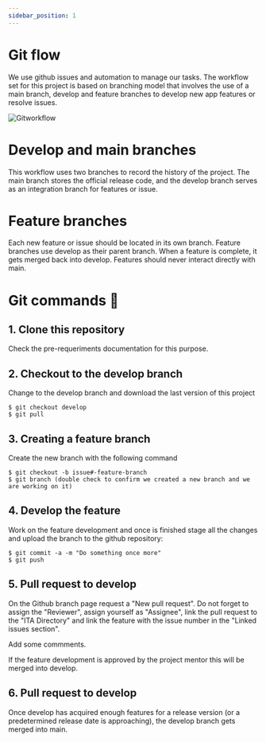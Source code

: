 ```yaml
---
sidebar_position: 1
---
```


# Git flow

We use github issues and automation to manage our tasks. The workflow set for this project is based on branching model that involves the use of a main branch, develop and feature branches to develop new app features or resolve issues.

![Gitworkflow]("/gitworkflow.png")

# Develop and main branches

This workflow uses two branches to record the history of the project. The main branch stores the official release code, and the develop branch serves as an integration branch for features or issue.

# Feature branches

Each new feature or issue should be located in its own branch. Feature branches use develop as their parent branch. When a feature is complete, it gets merged back into develop. Features should never interact directly with main.

# Git commands 🔧

## 1. Clone this repository

Check the pre-requeriments documentation for this purpose.

## 2. Checkout to the develop branch

Change to the develop branch and download the last version of this project

```
$ git checkout develop
$ git pull
```

## 3. Creating a feature branch

Create the new branch with the following command

```
$ git checkout -b issue#-feature-branch
$ git branch (double check to confirm we created a new branch and we are working on it)
```

## 4. Develop the feature

Work on the feature development and once is finished stage all the changes and upload the branch to the github repository:

```
$ git commit -a -m "Do something once more"
$ git push

```

## 5. Pull request to develop

On the Github branch page request a "New pull request". Do not forget to assign the "Reviewer", assign yourself as "Assignee", link the pull request to the "ITA Directory" and link the feature with the issue number in the "Linked issues section".

Add some commments.

If the feature development is approved by the project mentor this will be merged into develop.

## 6. Pull request to develop

Once develop has acquired enough features for a release version (or a predetermined release date is approaching), the develop branch gets merged into main.
